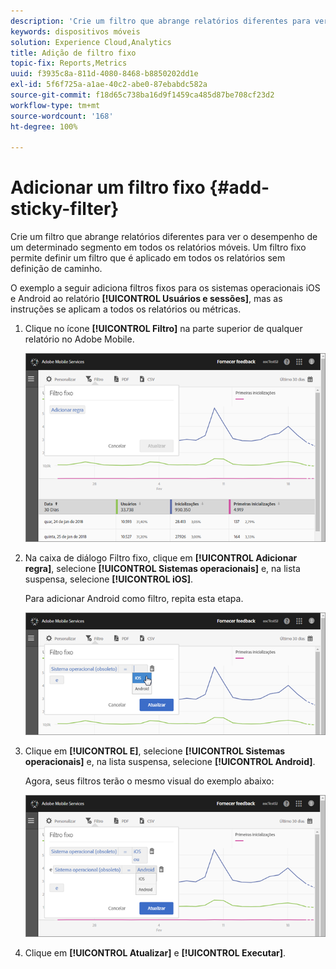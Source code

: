 ```yaml
---
description: 'Crie um filtro que abrange relatórios diferentes para ver o desempenho de um determinado segmento em todos os relatórios móveis. Um filtro fixo permite definir um filtro que é aplicado em todos os relatórios sem definição de caminho. '
keywords: dispositivos móveis
solution: Experience Cloud,Analytics
title: Adição de filtro fixo
topic-fix: Reports,Metrics
uuid: f3935c8a-811d-4080-8468-b8850202dd1e
exl-id: 5f6f725a-a1ae-40c2-abe0-87ebabdc582a
source-git-commit: f18d65c738ba16d9f1459ca485d87be708cf23d2
workflow-type: tm+mt
source-wordcount: '168'
ht-degree: 100%

---
```


# Adicionar um filtro fixo {#add-sticky-filter}

Crie um filtro que abrange relatórios diferentes para ver o desempenho de um determinado segmento em todos os relatórios móveis. Um filtro fixo permite definir um filtro que é aplicado em todos os relatórios sem definição de caminho. 

O exemplo a seguir adiciona filtros fixos para os sistemas operacionais iOS e Android ao relatório **[!UICONTROL Usuários e sessões]**, mas as instruções se aplicam a todos os relatórios ou métricas.

1. Clique no ícone **[!UICONTROL Filtro]** na parte superior de qualquer relatório no Adobe Mobile.

   ![](assets/sticky-filters.png)

1. Na caixa de diálogo Filtro fixo, clique em **[!UICONTROL Adicionar regra]**, selecione **[!UICONTROL Sistemas operacionais]** e, na lista suspensa, selecione **[!UICONTROL iOS]**.

   Para adicionar Android como filtro, repita esta etapa.

   ![](assets/sticky2.png)

1. Clique em **[!UICONTROL E]**, selecione **[!UICONTROL Sistemas operacionais]** e, na lista suspensa, selecione **[!UICONTROL Android]**.

   Agora, seus filtros terão o mesmo visual do exemplo abaixo:

   ![](assets/sticky3.png)

1. Clique em **[!UICONTROL Atualizar]** e **[!UICONTROL Executar]**.

